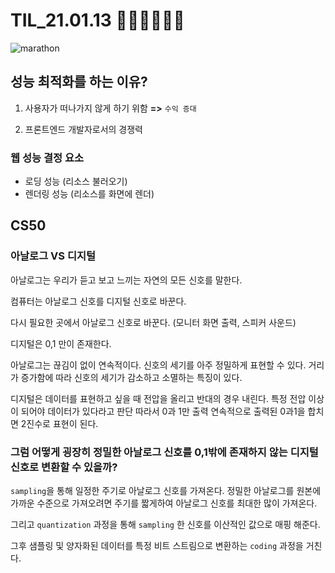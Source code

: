 # TIL_21.01.13 🏃🏽‍♂️🏃🏽‍♂️

<img src="https://media.vlpt.us/images/kdo0129/post/29ca955c-708b-4ed6-8e6d-8384dd9bc755/marathon-3753907_960_720.jpg" alt="marathon" />

## 성능 최적화를 하는 이유?

1. 사용자가 떠나가지 않게 하기 위함 **=>** `수익 증대`

2. 프론트엔드 개발자로서의 경쟁력

### 웹 성능 결정 요소

- 로딩 성능 (리소스 불러오기)
- 렌더링 성능 (리소스를 화면에 렌더)

## CS50

### 아날로그 VS 디지털

아날로그는 우리가 듣고 보고 느끼는 자연의 모든 신호를 말한다.

컴퓨터는 아날로그 신호를 디지털 신호로 바꾼다.

다시 필요한 곳에서 아날로그 신호로 바꾼다. (모니터 화면 출력, 스피커 사운드)

디지털은 0,1 만이 존재한다.

아날로그는 끊김이 없이 연속적이다. 신호의 세기를 아주 정밀하게 표현할 수 있다. 거리가 증가함에 따라 신호의 세기가 감소하고 소멸하는 특징이 있다.

디지털은 데이터를 표현하고 싶을 때 전압을 올리고 반대의 경우 내린다. 특정 전압 이상이 되어야 데이터가 있다라고 판단 따라서 0과 1만 출력 연속적으로 출력된 0과1을 합치면 2진수로 표현이 된다.

### 그럼 어떻게 굉장히 정밀한 아날로그 신호를 0,1밖에 존재하지 않는 디지털 신호로 변환할 수 있을까?

`sampling`을 통해 일정한 주기로 아날로그 신호를 가져온다.
정밀한 아날로그를 원본에 가까운 수준으로 가져오려면 주기를 짧게하여 아날로그 신호를 최대한 많이 가져온다.

그리고 `quantization` 과정을 통해 `sampling` 한 신호를 이산적인 값으로 매핑 해준다.

그후 샘플링 및 양자화된 데이터를 특정 비트 스트림으로 변환하는 `coding` 과정을 거친다.
